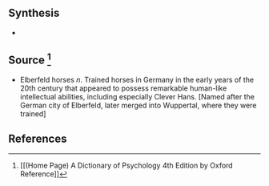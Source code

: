 ## Synthesis
- 
## Source [^1]
- Elberfeld horses $n$. Trained horses in Germany in the early years of the 20th century that appeared to possess remarkable human-like intellectual abilities, including especially Clever Hans. \[Named after the German city of Elberfeld, later merged into Wuppertal, where they were trained]
## References

[^1]: [[(Home Page) A Dictionary of Psychology 4th Edition by Oxford Reference]]
